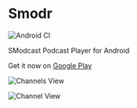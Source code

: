 # Smodr

![Android CI](https://github.com/cascadiacollections/SModr/workflows/Android%20CI/badge.svg)

SModcast Podcast Player for Android

Get it now on [Google Play](https://play.google.com/store/apps/details?id=com.kevintcoughlin.smodr)

![Channels View](https://lh3.googleusercontent.com/CCmHBWtfnwu9aI6GieX0txC45PPONOmnN64iJ0lipLNqm0WRc7hLTj5Oem2Egh3BU3-b=h900)

![Channel View](https://lh3.googleusercontent.com/hNMFrwX7dBXbHDMUa0kB--_AqMcfEMJNO2eVKIW1RV32BrKbTjPCaLKSGZiyD-r-Hi-j=h900)
